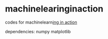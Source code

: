 # machinelearinginaction
codes for machinelearn[ing in action](https://www.manning.com/books/machine-learning-in-action)

dependencies:
numpy
matplotlib






